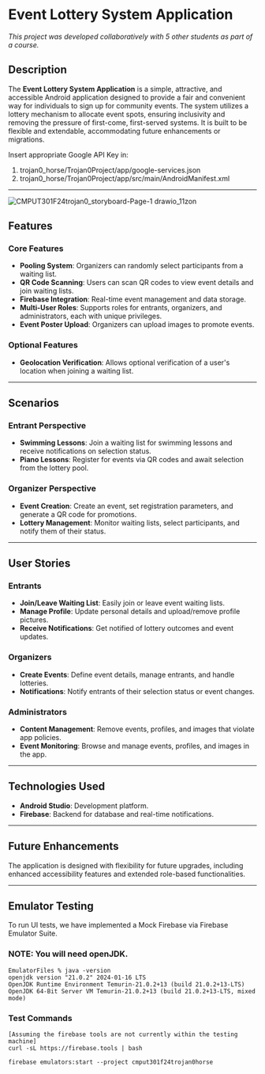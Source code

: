 # Event Lottery System Application

*This project was developed collaboratively with 5 other students as part of a course.*

## Description  
The **Event Lottery System Application** is a simple, attractive, and accessible Android application designed to provide a fair and convenient way for individuals to sign up for community events. The system utilizes a lottery mechanism to allocate event spots, ensuring inclusivity and removing the pressure of first-come, first-served systems. It is built to be flexible and extendable, accommodating future enhancements or migrations.

Insert appropriate Google API Key in:
1. trojan0_horse/Trojan0Project/app/google-services.json
2. trojan0_horse/Trojan0Project/app/src/main/AndroidManifest.xml

---

![CMPUT301F24trojan0_storyboard-Page-1 drawio_11zon](https://github.com/user-attachments/assets/4493bc24-a5fb-4def-be12-ad94507e688a)


## Features  

### Core Features  
- **Pooling System**: Organizers can randomly select participants from a waiting list.  
- **QR Code Scanning**: Users can scan QR codes to view event details and join waiting lists.  
- **Firebase Integration**: Real-time event management and data storage.  
- **Multi-User Roles**: Supports roles for entrants, organizers, and administrators, each with unique privileges.  
- **Event Poster Upload**: Organizers can upload images to promote events.  

### Optional Features  
- **Geolocation Verification**: Allows optional verification of a user's location when joining a waiting list.  

---

## Scenarios  

### Entrant Perspective  
- **Swimming Lessons**: Join a waiting list for swimming lessons and receive notifications on selection status.  
- **Piano Lessons**: Register for events via QR codes and await selection from the lottery pool.  

### Organizer Perspective  
- **Event Creation**: Create an event, set registration parameters, and generate a QR code for promotions.  
- **Lottery Management**: Monitor waiting lists, select participants, and notify them of their status.  

---

## User Stories  

### Entrants  
- **Join/Leave Waiting List**: Easily join or leave event waiting lists.  
- **Manage Profile**: Update personal details and upload/remove profile pictures.  
- **Receive Notifications**: Get notified of lottery outcomes and event updates.  

### Organizers  
- **Create Events**: Define event details, manage entrants, and handle lotteries.  
- **Notifications**: Notify entrants of their selection status or event changes.  

### Administrators  
- **Content Management**: Remove events, profiles, and images that violate app policies.  
- **Event Monitoring**: Browse and manage events, profiles, and images in the app.  

---

## Technologies Used  
- **Android Studio**: Development platform.  
- **Firebase**: Backend for database and real-time notifications.  

---

## Future Enhancements  
The application is designed with flexibility for future upgrades, including enhanced accessibility features and extended role-based functionalities.  

---

## Emulator Testing
To run UI tests, we have implemented a Mock Firebase via Firebase Emulator Suite. 
### NOTE: You will need openJDK.

```
EmulatorFiles % java -version                                             
openjdk version "21.0.2" 2024-01-16 LTS
OpenJDK Runtime Environment Temurin-21.0.2+13 (build 21.0.2+13-LTS)
OpenJDK 64-Bit Server VM Temurin-21.0.2+13 (build 21.0.2+13-LTS, mixed mode)
```

### Test Commands

```
[Assuming the firebase tools are not currently within the testing machine]
curl -sL https://firebase.tools | bash     
```
```
firebase emulators:start --project cmput301f24trojan0horse
```



